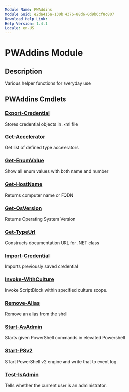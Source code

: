 ```yaml
---
Module Name: PWAddins
Module Guid: e2da415a-130b-4376-88d6-0d9b6cf8c807
Download Help Link: 
Help Version: 1.4.1
Locale: en-US
---
```


# PWAddins Module
## Description
Various helper functions for everyday use

## PWAddins Cmdlets
### [Export-Credential](Export-Credential.md)
Stores credential objects in .xml file

### [Get-Accelerator](Get-Accelerator.md)
Get list of defined type accelerators

### [Get-EnumValue](Get-EnumValue.md)
Show all enum values with both name and number

### [Get-HostName](Get-HostName.md)
Returns computer name or FQDN

### [Get-OsVersion](Get-OsVersion.md)
Returns Operating System Version

### [Get-TypeUrl](Get-TypeUrl.md)
Constructs documentation URL for .NET class

### [Import-Credential](Import-Credential.md)
Imports previously saved credential

### [Invoke-WithCulture](Invoke-WithCulture.md)
Invoke ScriptBlock within specified culture scope.

### [Remove-Alias](Remove-Alias.md)
Remove an alias from the shell

### [Start-AsAdmin](Start-AsAdmin.md)
Starts given PowerShell commands in elevated Powershell

### [Start-PSv2](Start-PSv2.md)
STart PowerShell v2 engine and write that to event log.

### [Test-IsAdmin](Test-IsAdmin.md)
Tells whether the current user is an administrator.

